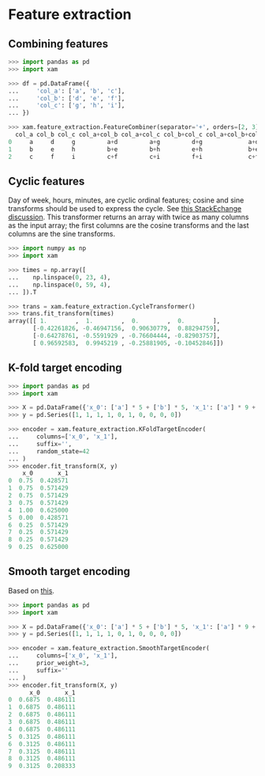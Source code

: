 # Feature extraction

## Combining features

```python
>>> import pandas as pd
>>> import xam

>>> df = pd.DataFrame({
...     'col_a': ['a', 'b', 'c'],
...     'col_b': ['d', 'e', 'f'],
...     'col_c': ['g', 'h', 'i'],
... })

>>> xam.feature_extraction.FeatureCombiner(separator='+', orders=[2, 3]).fit_transform(df)  # doctest: +SKIP
  col_a col_b col_c col_a+col_b col_a+col_c col_b+col_c col_a+col_b+col_c
0     a     d     g         a+d         a+g         d+g             a+d+g
1     b     e     h         b+e         b+h         e+h             b+e+h
2     c     f     i         c+f         c+i         f+i             c+f+i

```


## Cyclic features

Day of week, hours, minutes, are cyclic ordinal features; cosine and sine transforms should be used to express the cycle. See [this StackEchange discussion](https://datascience.stackexchange.com/questions/5990/what-is-a-good-way-to-transform-cyclic-ordinal-attributes). This transformer returns an array with twice as many columns as the input array; the first columns are the cosine transforms and the last columns are the sine transforms.

```python
>>> import numpy as np
>>> import xam

>>> times = np.array([
...    np.linspace(0, 23, 4),
...    np.linspace(0, 59, 4),
... ]).T

>>> trans = xam.feature_extraction.CycleTransformer()
>>> trans.fit_transform(times)
array([[ 1.        ,  1.        ,  0.        ,  0.        ],
       [-0.42261826, -0.46947156,  0.90630779,  0.88294759],
       [-0.64278761, -0.5591929 , -0.76604444, -0.82903757],
       [ 0.96592583,  0.9945219 , -0.25881905, -0.10452846]])

```


## K-fold target encoding

```python
>>> import pandas as pd
>>> import xam

>>> X = pd.DataFrame({'x_0': ['a'] * 5 + ['b'] * 5, 'x_1': ['a'] * 9 + ['b'] * 1})
>>> y = pd.Series([1, 1, 1, 1, 0, 1, 0, 0, 0, 0])

>>> encoder = xam.feature_extraction.KFoldTargetEncoder(
...     columns=['x_0', 'x_1'],
...     suffix='',
...     random_state=42
... )
>>> encoder.fit_transform(X, y)
    x_0       x_1
0  0.75  0.428571
1  0.75  0.571429
2  0.75  0.571429
3  0.75  0.571429
4  1.00  0.625000
5  0.00  0.428571
6  0.25  0.571429
7  0.25  0.571429
8  0.25  0.571429
9  0.25  0.625000

```


## Smooth target encoding

Based on [this](https://www.wikiwand.com/en/Additive_smoothing).

```python
>>> import pandas as pd
>>> import xam

>>> X = pd.DataFrame({'x_0': ['a'] * 5 + ['b'] * 5, 'x_1': ['a'] * 9 + ['b'] * 1})
>>> y = pd.Series([1, 1, 1, 1, 0, 1, 0, 0, 0, 0])

>>> encoder = xam.feature_extraction.SmoothTargetEncoder(
...     columns=['x_0', 'x_1'],
...     prior_weight=3,
...     suffix=''
... )
>>> encoder.fit_transform(X, y)
      x_0       x_1
0  0.6875  0.486111
1  0.6875  0.486111
2  0.6875  0.486111
3  0.6875  0.486111
4  0.6875  0.486111
5  0.3125  0.486111
6  0.3125  0.486111
7  0.3125  0.486111
8  0.3125  0.486111
9  0.3125  0.208333

```
